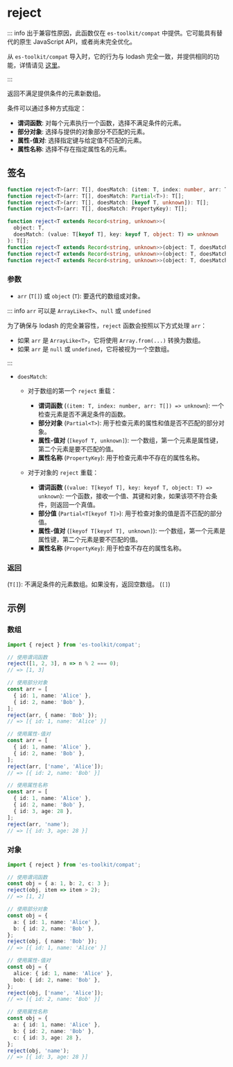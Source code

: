 # reject

::: info
出于兼容性原因，此函数仅在 `es-toolkit/compat` 中提供。它可能具有替代的原生 JavaScript API，或者尚未完全优化。

从 `es-toolkit/compat` 导入时，它的行为与 lodash 完全一致，并提供相同的功能，详情请见 [这里](../../../compatibility.md)。

:::

返回不满足提供条件的元素新数组。

条件可以通过多种方式指定：

- **谓词函数**: 对每个元素执行一个函数，选择不满足条件的元素。
- **部分对象**: 选择与提供的对象部分不匹配的元素。
- **属性-值对**: 选择指定键与给定值不匹配的元素。
- **属性名称**: 选择不存在指定属性名的元素。

## 签名

```typescript
function reject<T>(arr: T[], doesMatch: (item: T, index: number, arr: T[]) => unknown): T[];
function reject<T>(arr: T[], doesMatch: Partial<T>): T[];
function reject<T>(arr: T[], doesMatch: [keyof T, unknown]): T[];
function reject<T>(arr: T[], doesMatch: PropertyKey): T[];

function reject<T extends Record<string, unknown>>(
  object: T,
  doesMatch: (value: T[keyof T], key: keyof T, object: T) => unknown
): T[];
function reject<T extends Record<string, unknown>>(object: T, doesMatch: Partial<T[keyof T]>): T[];
function reject<T extends Record<string, unknown>>(object: T, doesMatch: [keyof T[keyof T], unknown]): T[];
function reject<T extends Record<string, unknown>>(object: T, doesMatch: PropertyKey): T[];
```

### 参数

- `arr` (`T[]`) 或 `object` (`T`): 要迭代的数组或对象。

::: info `arr` 可以是 `ArrayLike<T>`、`null` 或 `undefined`

为了确保与 lodash 的完全兼容性，`reject` 函数会按照以下方式处理 `arr`：

- 如果 `arr` 是 `ArrayLike<T>`，它将使用 `Array.from(...)` 转换为数组。
- 如果 `arr` 是 `null` 或 `undefined`，它将被视为一个空数组。

:::

- `doesMatch`:

  - 对于数组的第一个 `reject` 重载：

    - **谓词函数** (`(item: T, index: number, arr: T[]) => unknown`): 一个检查元素是否不满足条件的函数。
    - **部分对象** (`Partial<T>`): 用于检查元素的属性和值是否不匹配的部分对象。
    - **属性-值对** (`[keyof T, unknown]`): 一个数组，第一个元素是属性键，第二个元素是要不匹配的值。
    - **属性名称** (`PropertyKey`): 用于检查元素中不存在的属性名称。

  - 对于对象的 `reject` 重载：
    - **谓词函数** (`(value: T[keyof T], key: keyof T, object: T) => unknown`): 一个函数，接收一个值、其键和对象，如果该项不符合条件，则返回一个真值。
    - **部分值** (`Partial<T[keyof T]>`): 用于检查对象的值是否不匹配的部分值。
    - **属性-值对** (`[keyof T[keyof T], unknown]`): 一个数组，第一个元素是属性键，第二个元素是要不匹配的值。
    - **属性名称** (`PropertyKey`): 用于检查不存在的属性名称。

### 返回

(`T[]`): 不满足条件的元素数组。如果没有，返回空数组。 (`[]`)

## 示例

### 数组

```typescript
import { reject } from 'es-toolkit/compat';

// 使用谓词函数
reject([1, 2, 3], n => n % 2 === 0);
// => [1, 3]

// 使用部分对象
const arr = [
  { id: 1, name: 'Alice' },
  { id: 2, name: 'Bob' },
];
reject(arr, { name: 'Bob' });
// => [{ id: 1, name: 'Alice' }]

// 使用属性-值对
const arr = [
  { id: 1, name: 'Alice' },
  { id: 2, name: 'Bob' },
];
reject(arr, ['name', 'Alice']);
// => [{ id: 2, name: 'Bob' }]

// 使用属性名称
const arr = [
  { id: 1, name: 'Alice' },
  { id: 2, name: 'Bob' },
  { id: 3, age: 28 },
];
reject(arr, 'name');
// => [{ id: 3, age: 28 }]
```

### 对象

```typescript
import { reject } from 'es-toolkit/compat';

// 使用谓词函数
const obj = { a: 1, b: 2, c: 3 };
reject(obj, item => item > 2);
// => [1, 2]

// 使用部分对象
const obj = {
  a: { id: 1, name: 'Alice' },
  b: { id: 2, name: 'Bob' },
};
reject(obj, { name: 'Bob' });
// => [{ id: 1, name: 'Alice' }]

// 使用属性-值对
const obj = {
  alice: { id: 1, name: 'Alice' },
  bob: { id: 2, name: 'Bob' },
};
reject(obj, ['name', 'Alice']);
// => [{ id: 2, name: 'Bob' }]

// 使用属性名称
const obj = {
  a: { id: 1, name: 'Alice' },
  b: { id: 2, name: 'Bob' },
  c: { id: 3, age: 28 },
};
reject(obj, 'name');
// => [{ id: 3, age: 28 }]
```
